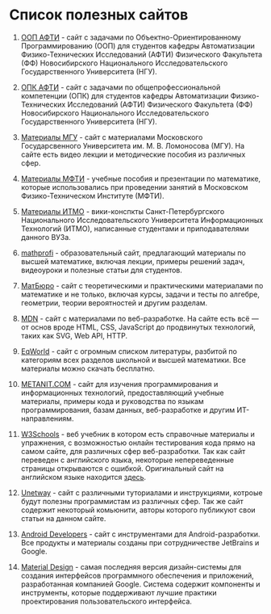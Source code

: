 # Список полезных сайтов

1. [ООП АФТИ](https://oop.afti.ru/) - cайт с задачами по Объектно-Ориентированному Программированию
   (ООП) для студентов кафедры Автоматизации Физико-Технических Исследований (АФТИ) Физического
   Факультета (ФФ) Новосибирского Национального Исследовательского Государственного Университета
   (НГУ).

2. [ОПК АФТИ](https://opk.afti.ru/) - cайт с задачами по общепрофессиональной компетенции (ОПК) для
   студентов кафедры Автоматизации Физико-Технических Исследований (АФТИ) Физического Факультета
   (ФФ) Новосибирского Национального Исследовательского Государственного Университета (НГУ).

3. [Материалы МГУ](https://teach-in.ru/) - сайт с материалами Московского Государсвенного Университета
   им. М. В. Ломоносова (МГУ). На сайте есть видео лекции и методические пособия из различных сфер.

4. [Материалы МФТИ](https://resolventa.ru/uchebnie-posobiya-dlya-studentov/mfti-math-distant) - учебные
   пособия и презентации по математике, которые использовались при проведении занятий в Московском
   Физико-Техническом Институте (МФТИ).

5. [Материалы ИТМО](https://neerc.ifmo.ru/wiki/) - вики-конспкты Санкт-Петербургского Национального
   Исследовательского Университета Информационных Технологий (ИТМО), написанные студентами и
   приподавателями данного ВУЗа.

6. [mathprofi](http://mathprofi.ru/) - образовательный сайт, предлагающий материалы по высшей математике,
   включая лекции, примеры решений задач, видеоуроки и полезные статьи для студентов.

7. [МатБюро](https://www.matburo.ru/) - сайт с теоретическими и практическими материалами по математике
   и не только, включая курсы, задачи и тесты по алгебре, геометрии, теории вероятностей и другим
   разделам.

8. [MDN](https://developer.mozilla.org/) - сайт с материалами по веб-разработке. На сайте есть всё — от
   основ вроде HTML, CSS, JavaScript до продвинутых технологий, таких как SVG, Web API, HTTP.

9. [EqWorld](https://eqworld.ipmnet.ru/) - сайт с огромным списком литературы, разбитой по категориям
   всех разделов школьной и высшей математики. Все материалы можно скачать бесплатно.

10. [METANIT.COM](https://metanit.com/) - сайт для изучения программирования и информационных технологий,
   предоставляющий учебные материалы, примеры кода и руководства по языкам программирования, базам
   данных, веб-разработке и другим ИТ-направлениям.

11. [W3Schools](https://www.schoolsw3.com/) - веб учебник в котором есть справочные материалы и упражнения,
    с возможностью онлайн тестирования кода прямо на самом сайте, для различных сфер веб-разработки. Так
    как сайт переведен с английского языка, некоторые непереведенные страницы открываются с ошибкой.
    Оригинальный сайт на английском языке находится [здесь](https://www.w3schools.com/).

12. [Unetway](https://unetway.com/) - сайт с различными туториалами и инструкциями, котроые будут полезны
    программистам из различных сфер. Так же сайт содержит некоторый комьюнити, авторы которого публикуют
    свои статьи на данном сайте.

13. [Android Developers](https://developer.android.com/) - сайт с инструментами для Android-разработки.
    Все продукты и материалы созданы при сотрудничестве JetBrains и Google.

14. [Material Design](https://m3.material.io/) - самая последняя версия дизайн-системы для создания
    интерфейсов программного обеспечения и приложений, разработанная компанией Google. Система содержит
    компоненты и инструменты, которые поддерживают лучшие практики проектирования пользовательского
    интерфейса.
